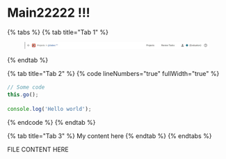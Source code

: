 # Main22222 !!!

{% tabs %}
{% tab title="Tab 1" %}
<figure><img src=".gitbook/assets/Screenshot 2024-02-22 100037.jpg" alt=""><figcaption></figcaption></figure>
{% endtab %}

{% tab title="Tab 2" %}
{% code lineNumbers="true" fullWidth="true" %}
```javascript
// Some code
this.go();

console.log('Hello world');
```
{% endcode %}
{% endtab %}

{% tab title="Tab 3" %}
My content here
{% endtab %}
{% endtabs %}

FILE CONTENT HERE

